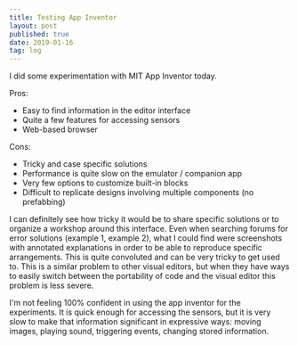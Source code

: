 ```yaml
---
title: Testing App Inventor
layout: post
published: true
date: 2019-01-16
tag: log
---
```


I did some experimentation with MIT App Inventor today.

Pros:

- Easy to find information in the editor interface
- Quite a few features for accessing sensors
- Web-based browser

Cons:

- Tricky and case specific solutions
- Performance is quite slow on the emulator / companion app
- Very few options to customize built-in blocks
- Difficult to replicate designs involving multiple components (no prefabbing)

I can definitely see how tricky it would be to share specific solutions or to organize a workshop around this interface. Even when searching forums for error solutions (example 1, example 2), what I could find were screenshots with annotated explanations in order to be able to reproduce specific arrangements. This is quite convoluted and can be very tricky to get used to. This is a similar problem to other visual editors, but when they have ways to easily switch between the portability of code and the visual editor this problem is less severe.

I'm not feeling 100% confident in using the app inventor for the experiments. It is quick enough for accessing the sensors, but it is very slow to make that information significant in expressive ways: moving images, playing sound, triggering events, changing stored information.
